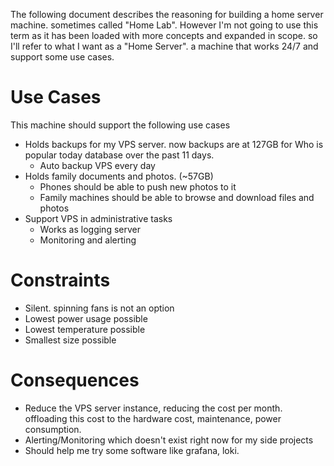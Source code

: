 The following document describes the reasoning for building a home server machine. sometimes called "Home Lab". However I'm not going to use this term as it has been loaded with more concepts and expanded in scope. so I'll refer to what I want as a "Home Server". a machine that works 24/7 and support some use cases.

# Use Cases
This machine should support the following use cases
+ Holds backups for my VPS server. now backups are at 127GB for Who is popular today database over the past 11 days.
  + Auto backup VPS every day
+ Holds family documents and photos. (~57GB)
  + Phones should be able to push new photos to it
  + Family machines should be able to browse and download files and photos
+ Support VPS in administrative tasks
  + Works as logging server
  + Monitoring and alerting
 
# Constraints
+ Silent. spinning fans is not an option
+ Lowest power usage possible
+ Lowest temperature possible
+ Smallest size possible

# Consequences
+ Reduce the VPS server instance, reducing the cost per month. offloading this cost to the hardware cost, maintenance, power consumption.
+ Alerting/Monitoring which doesn't exist right now for my side projects
+ Should help me try some software like grafana, loki.

